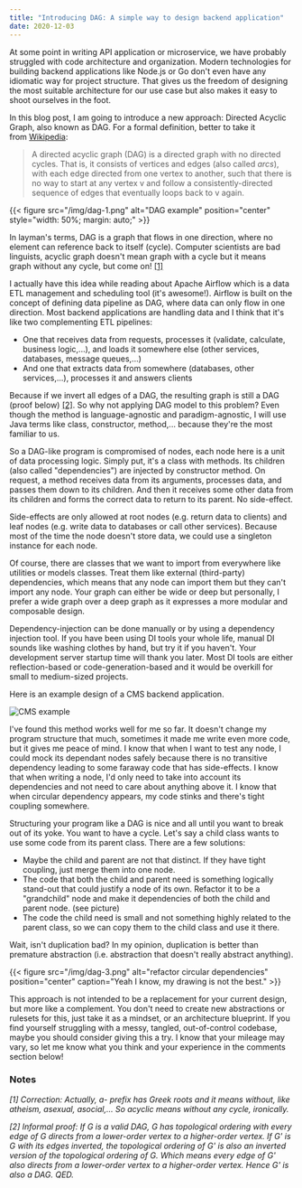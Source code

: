 ```yaml
---
title: "Introducing DAG: A simple way to design backend application"
date: 2020-12-03
---
```


At some point in writing API application or microservice, we have probably struggled with code architecture and organization. Modern technologies for building backend applications like Node.js or Go don't even have any idiomatic way for project structure. That gives us the freedom of designing the most suitable architecture for our use case but also makes it easy to shoot ourselves in the foot.

<!--more-->

In this blog post, I am going to introduce a new approach: Directed Acyclic Graph, also known as DAG. For a formal definition, better to take it from [Wikipedia](https://en.wikipedia.org/wiki/Directed_acyclic_graph):

> A directed acyclic graph (DAG) is a directed graph with no directed cycles. That is, it consists of vertices and edges (also called _arcs_), with each edge directed from one vertex to another, such that there is no way to start at any vertex v and follow a consistently-directed sequence of edges that eventually loops back to v again.

{{< figure src="/img/dag-1.png" alt="DAG example" position="center" style="width: 50%; margin: auto;" >}}

In layman's terms, DAG is a graph that flows in one direction, where no element can reference back to itself (cycle). Computer scientists are bad linguists, acyclic graph doesn't mean graph with a cycle but it means graph without any cycle, but come on! [[1]](#notes)

I actually have this idea while reading about Apache Airflow which is a data ETL management and scheduling tool (it's awesome!). Airflow is built on the concept of defining data pipeline as DAG, where data can only flow in one direction. Most backend applications are handling data and I think that it's like two complementing ETL pipelines:

- One that receives data from requests, processes it (validate, calculate, business logic,...), and loads it somewhere else (other services, databases, message queues,...)
- And one that extracts data from somewhere (databases, other services,...), processes it and answers clients

Because if we invert all edges of a DAG, the resulting graph is still a DAG (proof below) [[2]](#notes). So why not applying DAG model to this problem? Even though the method is language-agnostic and paradigm-agnostic, I will use Java terms like class, constructor, method,... because they're the most familiar to us.

So a DAG-like program is compromised of nodes, each node here is a unit of data processing logic. Simply put, it's a class with methods. Its children (also called "dependencies") are injected by constructor method. On request, a method receives data from its arguments, processes data, and passes them down to its children. And then it receives some other data from its children and forms the correct data to return to its parent. No side-effect.

Side-effects are only allowed at root nodes (e.g. return data to clients) and leaf nodes (e.g. write data to databases or call other services). Because most of the time the node doesn't store data, we could use a singleton instance for each node.

Of course, there are classes that we want to import from everywhere like utilities or models classes. Treat them like external (third-party) dependencies, which means that any node can import them but they can't import any node. Your graph can either be wide or deep but personally, I prefer a wide graph over a deep graph as it expresses a more modular and composable design.

Dependency-injection can be done manually or by using a dependency injection tool. If you have been using DI tools your whole life, manual DI sounds like washing clothes by hand, but try it if you haven't. Your development server startup time will thank you later. Most DI tools are either reflection-based or code-generation-based and it would be overkill for small to medium-sized projects.

Here is an example design of a CMS backend application.

![CMS example](/img/dag-2.png)

I've found this method works well for me so far. It doesn't change my program structure that much, sometimes it made me write even more code, but it gives me peace of mind. I know that when I want to test any node, I could mock its dependant nodes safely because there is no transitive dependency leading to some faraway code that has side-effects. I know that when writing a node, I'd only need to take into account its dependencies and not need to care about anything above it. I know that when circular dependency appears, my code stinks and there's tight coupling somewhere.

Structuring your program like a DAG is nice and all until you want to break out of its yoke. You want to have a cycle. Let's say a child class wants to use some code from its parent class. There are a few solutions:

- Maybe the child and parent are not that distinct. If they have tight coupling, just merge them into one node.
- The code that both the child and parent need is something logically stand-out that could justify a node of its own. Refactor it to be a "grandchild" node and make it dependencies of both the child and parent node. (see picture)
- The code the child need is small and not something highly related to the parent class, so we can copy them to the child class and use it there.

Wait, isn't duplication bad? In my opinion, duplication is better than premature abstraction (i.e. abstraction that doesn't really abstract anything).

{{< figure src="/img/dag-3.png" alt="refactor circular dependencies" position="center" caption="Yeah I know, my drawing is not the best." >}}

This approach is not intended to be a replacement for your current design, but more like a complement. You don't need to create new abstractions or rulesets for this, just take it as a mindset, or an architecture blueprint. If you find yourself struggling with a messy, tangled, out-of-control codebase, maybe you should consider giving this a try. I know that your mileage may vary, so let me know what you think and your experience in the comments section below!

### Notes

_[1] Correction: Actually, a- prefix has Greek roots and it means without, like atheism, asexual, asocial,... So acyclic means without any cycle, ironically._

_[2] Informal proof: If G is a valid DAG, G has topological ordering with every edge of G directs from a lower-order vertex to a higher-order vertex. If G' is G with its edges inverted, the topological ordering of G' is also an inverted version of the topological ordering of G. Which means every edge of G' also directs from a lower-order vertex to a higher-order vertex. Hence G' is also a DAG. QED._
